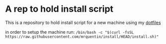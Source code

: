 # A rep to hold install script

This is a repository to hold install script for a new machine using my [dotfiles](https://github.com/mrquentin/dotfiles)

in order to setup the machine run:
`/bin/bash -c "$(curl -fsSL https://raw.githubusercontent.com/mrquentin/install/HEAD/install.sh)"`